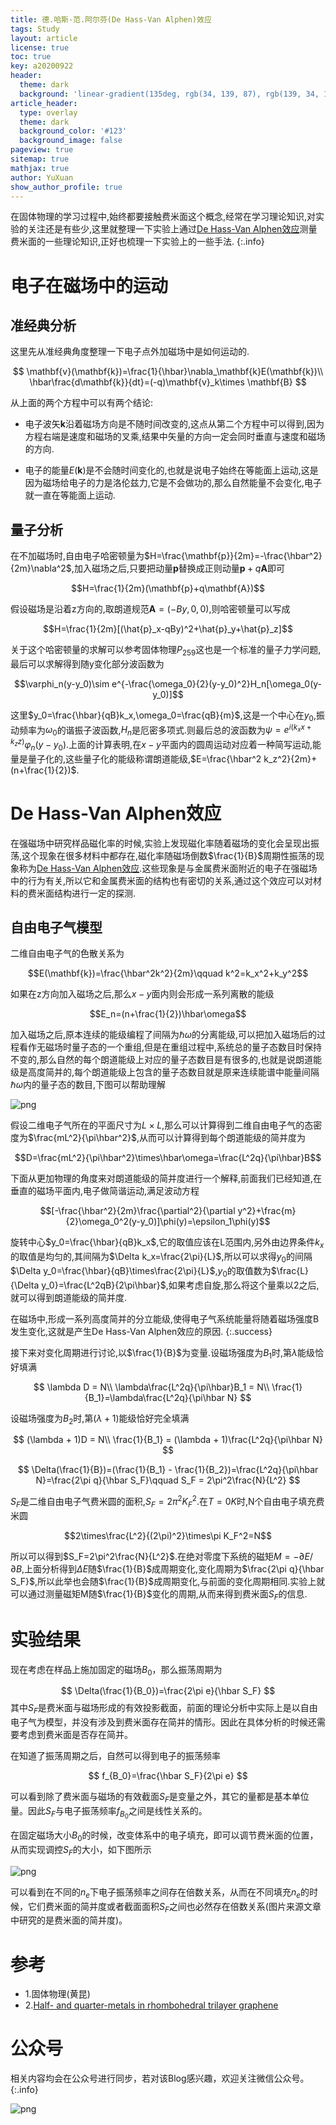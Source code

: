 ```yaml
---
title: 德.哈斯-范.阿尔芬(De Hass-Van Alphen)效应
tags: Study
layout: article
license: true
toc: true
key: a20200922
header:
  theme: dark
  background: 'linear-gradient(135deg, rgb(34, 139, 87), rgb(139, 34, 139))'
article_header:
  type: overlay
  theme: dark
  background_color: '#123'
  background_image: false
pageview: true
sitemap: true
mathjax: true
author: YuXuan
show_author_profile: true
---
```

在固体物理的学习过程中,始终都要接触费米面这个概念,经常在学习理论知识,对实验的关注还是有些少,这里就整理一下实验上通过[De Hass-Van Alphen效应](https://en.wikipedia.org/wiki/De_Haas%E2%80%93van_Alphen_effect)测量费米面的一些理论知识,正好也梳理一下实验上的一些手法.
{:.info}
<!--more-->
# 电子在磁场中的运动
## 准经典分析
这里先从准经典角度整理一下电子点外加磁场中是如何运动的.

$$
\mathbf{v}(\mathbf{k})=\frac{1}{\hbar}\nabla_\mathbf{k}E(\mathbf{k})\\
\hbar\frac{d\mathbf{k}}{dt}=(-q)\mathbf{v}_k\times \mathbf{B}
$$

从上面的两个方程中可以有两个结论:
- 电子波矢$\mathbf{k}$沿着磁场方向是不随时间改变的,这点从第二个方程中可以得到,因为方程右端是速度和磁场的叉乘,结果中矢量的方向一定会同时垂直与速度和磁场的方向.


- 电子的能量$E(\mathbf{k})$是不会随时间变化的,也就是说电子始终在等能面上运动,这是因为磁场给电子的力是洛伦兹力,它是不会做功的,那么自然能量不会变化,电子就一直在等能面上运动.

## 量子分析
在不加磁场时,自由电子哈密顿量为$H=\frac{\mathbf{p}}{2m}=-\frac{\hbar^2}{2m}\nabla^2$,加入磁场之后,只要把动量$\mathbf{p}$替换成正则动量$\mathbf{p}+q\mathbf{A}$即可

$$H=\frac{1}{2m}(\mathbf{p}+q\mathbf{A})$$

假设磁场是沿着z方向的,取朗道规范$\mathbf{A}=(-By,0,0)$,则哈密顿量可以写成

$$H=\frac{1}{2m}[(\hat{p}_x-qBy)^2+\hat{p}_y+\hat{p}_z]$$

关于这个哈密顿量的求解可以参考固体物理$P_259$这也是一个标准的量子力学问题,最后可以求解得到随y变化部分波函数为

$$\varphi_n(y-y_0)\sim e^{-\frac{\omega_0}{2}(y-y_0)^2}H_n[\omega_0(y-y_0)]$$

这里$y_0=\frac{\hbar}{qB}k_x,\omega_0=\frac{qB}{m}$,这是一个中心在$y_0$,振动频率为$\omega_0$的谐振子波函数,$H_n$是厄密多项式.则最后总的波函数为$\psi=e^{i(k_xx+k_zz)}\varphi_n(y-y_0)$.上面的计算表明,在$x-y$平面内的圆周运动对应着一种简写运动,能量是量子化的,这些量子化的能级称谓朗道能级,$E=\frac{\hbar^2 k_z^2}{2m}+(n+\frac{1}{2})$.

# De Hass-Van Alphen效应
在强磁场中研究样品磁化率的时候,实验上发现磁化率随着磁场的变化会呈现出振荡,这个现象在很多材料中都存在,磁化率随磁场倒数$\frac{1}{B}$周期性振荡的现象称为[De Hass-Van Alphen效应](https://en.wikipedia.org/wiki/De_Haas%E2%80%93van_Alphen_effect).这些现象是与金属费米面附近的电子在强磁场中的行为有关,所以它和金属费米面的结构也有密切的关系,通过这个效应可以对材料的费米面结构进行一定的探测.

## 自由电子气模型
二维自由电子气的色散关系为

$$E(\mathbf{k})=\frac{\hbar^2k^2}{2m}\qquad k^2=k_x^2+k_y^2$$

如果在z方向加入磁场之后,那么$x-y$面内则会形成一系列离散的能级

$$E_n=(n+\frac{1}{2})\hbar\omega$$

加入磁场之后,原本连续的能级编程了间隔为$\hbar\omega$的分离能级,可以把加入磁场后的过程看作无磁场时量子态的一个重组,但是在重组过程中,系统总的量子态数目时保持不变的,那么自然的每个朗道能级上对应的量子态数目是有很多的,也就是说朗道能级是高度简并的,每个朗道能级上包含的量子态数目就是原来连续能谱中能量间隔$\hbar\omega$内的量子态的数目,下图可以帮助理解

![png](/assets/images/research/landau-level.png)

假设二维电子气所在的平面尺寸为$L\times L$,那么可以计算得到二维自由电子气的态密度为$\frac{mL^2}{\pi\hbar^2}$,从而可以计算得到每个朗道能级的简并度为

$$D=\frac{mL^2}{\pi\hbar^2}\times\hbar\omega=\frac{L^2q}{\pi\hbar}B$$

下面从更加物理的角度来对朗道能级的简并度进行一个解释,前面我们已经知道,在垂直的磁场平面内,电子做简谐运动,满足波动方程

$$[-\frac{\hbar^2}{2m}\frac{\partial^2}{\partial y^2}+\frac{m}{2}\omega_0^2(y-y_0)]\phi(y)=\epsilon_1\phi(y)$$

旋转中心$y_0=\frac{\hbar}{qB}k_x$,它的取值应该在L范围内,另外由边界条件$k_x$的取值是均匀的,其间隔为$\Delta k_x=\frac{2\pi}{L}$,所以可以求得$y_0$的间隔$\Delta y_0=\frac{\hbar}{qB}\times\frac{2\pi}{L}$,$y_0$的取值数为$\frac{L}{\Delta y_0}=\frac{L^2qB}{2\pi\hbar}$,如果考虑自旋,那么将这个量乘以2之后,就可以得到朗道能级的简并度.

在磁场中,形成一系列高度简并的分立能级,使得电子气系统能量将随着磁场强度B发生变化,这就是产生De Hass-Van Alphen效应的原因.
{:.success}

接下来对变化周期进行讨论,以$\frac{1}{B}$为变量.设磁场强度为$B_1$时,第$\lambda$能级恰好填满

$$
\lambda D = N\\
\lambda\frac{L^2q}{\pi\hbar}B_1 = N\\
\frac{1}{B_1}=\lambda\frac{L^2q}{\pi\hbar N}
$$

设磁场强度为$B_2$时,第$(\lambda + 1)$能级恰好完全填满

$$
(\lambda + 1)D = N\\
\frac{1}{B_1} = (\lambda + 1)\frac{L^2q}{\pi\hbar N}
$$

$$
\Delta(\frac{1}{B})=(\frac{1}{B_1} - \frac{1}{B_2})=\frac{L^2q}{\pi\hbar N}=\frac{2\pi q}{\hbar S_F}\qquad S_F = 2\pi^2\frac{N}{L^2}
$$

$S_F$是二维自由电子气费米圆的面积,$S_F = 2\pi^2K^2_F$.在$T=0K$时,N个自由电子填充费米圆

$$2\times\frac{L^2}{(2\pi)^2}\times\pi K_F^2=N$$

所以可以得到$S_F=2\pi^2\frac{N}{L^2}$.在绝对零度下系统的磁矩$M=-\partial E/\partial B$,上面分析得到$\Delta E$随$\frac{1}{B}$成周期变化,变化周期为$\frac{2\pi q}{\hbar S_F}$,所以此举也会随$\frac{1}{B}$成周期变化,与前面的变化周期相同.实验上就可以通过测量磁矩M随$\frac{1}{B}$变化的周期,从而来得到费米面$S_F$的信息.

# 实验结果
现在考虑在样品上施加固定的磁场$B_0$，那么振荡周期为

$$
\Delta(\frac{1}{B_0})=\frac{2\pi e}{\hbar S_F}
$$
其中$S_F$是费米面与磁场形成的有效投影截面，前面的理论分析中实际上是以自由电子气为模型，并没有涉及到费米面存在简并的情形。因此在具体分析的时候还需要考虑到费米面是否存在简并。

在知道了振荡周期之后，自然可以得到电子的振荡频率

$$
f_{B_0}=\frac{\hbar S_F}{2\pi e}
$$

可以看到除了费米面与磁场的有效截面$S_F$是变量之外，其它的量都是基本单位量。因此$S_F$与电子振荡频率$f_{B_0}$之间是线性关系的。

在固定磁场大小$B_0$的时候，改变体系中的电子填充，即可以调节费米面的位置，从而实现调控$S_F$的大小，如下图所示

![png](/assets/images/Experiment/fig-1.png)

可以看到在不同的$n_e$下电子振荡频率之间存在倍数关系，从而在不同填充$n_e$的时候，它们费米面的简并度或者截面面积$S_F$之间也必然存在倍数关系(图片来源文章中研究的是费米面的简并度)。

# 参考
- 1.固体物理(黄昆)
- 2.[Half- and quarter-metals in rhombohedral trilayer graphene](https://doi.org/10.1038/s41586-021-03938-w)

# 公众号
相关内容均会在公众号进行同步，若对该Blog感兴趣，欢迎关注微信公众号。
{:.info}

![png](/assets/images/qrcode.jpg)